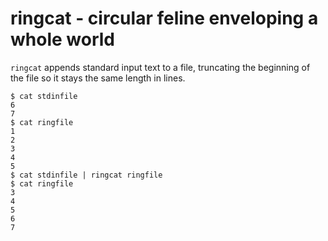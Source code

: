 ringcat - circular feline enveloping a whole world
==================================================
`ringcat` appends standard input text to a file, truncating the beginning of
the file so it stays the same length in lines.

```
$ cat stdinfile
6
7
$ cat ringfile
1
2
3
4
5
$ cat stdinfile | ringcat ringfile
$ cat ringfile
3
4
5
6
7
```
